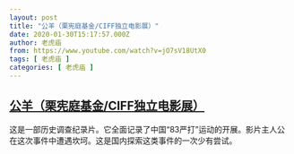```yaml
---
layout: post
title: "公羊（栗宪庭基金/CIFF独立电影展）"
date: 2020-01-30T15:17:57.000Z
author: 老虎庙
from: https://www.youtube.com/watch?v=jO7sV18UtX0
tags: [ 老虎庙 ]
categories: [ 老虎庙 ]
---
```

<!--1580397477000-->
[公羊（栗宪庭基金/CIFF独立电影展）](https://www.youtube.com/watch?v=jO7sV18UtX0)
------

<div>
这是一部历史调查纪录片。它全面记录了中国“83严打”运动的开展。影片主人公在这次事件中遭遇坎坷。这是国内探索这类事件的一次少有尝试。
</div>
